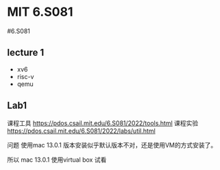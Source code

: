 # MIT 6.S081
#6.S081

## lecture 1

- xv6
- risc-v
- qemu



## Lab1

课程工具 https://pdos.csail.mit.edu/6.S081/2022/tools.html
课程实验 https://pdos.csail.mit.edu/6.S081/2022/labs/util.html


问题
使用mac 13.0.1 版本安装似乎默认版本不对，还是使用VM的方式安装了。

所以 mac 13.0.1 使用virtual box 试看

